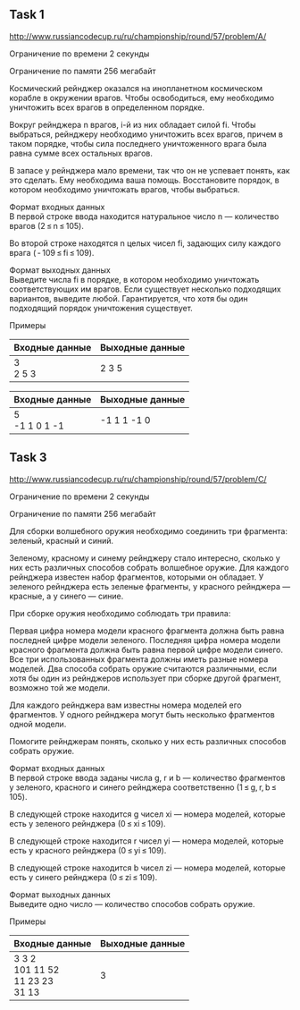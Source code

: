 ## Task 1

http://www.russiancodecup.ru/ru/championship/round/57/problem/A/

Ограничение по времени	2 секунды

Ограничение по памяти	256 мегабайт

Космический рейнджер оказался на инопланетном космическом корабле в окружении врагов. Чтобы освободиться, ему необходимо уничтожить всех врагов в определенном порядке.

Вокруг рейнджера n врагов, i-й из них обладает силой fi. Чтобы выбраться, рейнджеру необходимо уничтожить всех врагов, причем в таком порядке, чтобы сила последнего уничтоженного врага была равна сумме всех остальных врагов.

В запасе у рейнджера мало времени, так что он не успевает понять, как это сделать. Ему необходима ваша помощь. Восстановите порядок, в котором необходимо уничтожать врагов, чтобы выбраться.

Формат входных данных	
В первой строке ввода находится натуральное число n — количество врагов (2 ≤ n ≤ 105).

Во второй строке находятся n целых чисел fi, задающих силу каждого врага ( - 109 ≤ fi ≤ 109).

Формат выходных данных	
Выведите числа fi в порядке, в котором необходимо уничтожать соответствующих им врагов. Если существует несколько подходящих вариантов, выведите любой. Гарантируется, что хотя бы один подходящий порядок уничтожения существует.

Примеры	

Входные данные | Выходные данные
--- | ---
3<br>2 5 3| 2 3 5


Входные данные | Выходные данные
--- | ---
5<br>-1 1 0 1 -1 | -1 1 1 -1 0



## Task 3

http://www.russiancodecup.ru/ru/championship/round/57/problem/C/

Ограничение по времени	2 секунды

Ограничение по памяти	256 мегабайт

Для сборки волшебного оружия необходимо соединить три фрагмента: зеленый, красный и синий.

Зеленому, красному и синему рейнджеру стало интересно, сколько у них есть различных способов собрать волшебное оружие. Для каждого рейнджера известен набор фрагментов, которыми он обладает. У зеленого рейнджера есть зеленые фрагменты, у красного рейнджера — красные, а у синего — синие.

При сборке оружия необходимо соблюдать три правила:

Первая цифра номера модели красного фрагмента должна быть равна последней цифре модели зеленого.
Последняя цифра номера модели красного фрагмента должна быть равна первой цифре модели синего.
Все три использованных фрагмента должны иметь разные номера моделей.
Два способа собрать оружие считаются различными, если хотя бы один из рейнджеров использует при сборке другой фрагмент, возможно той же модели.

Для каждого рейнджера вам известны номера моделей его фрагментов. У одного рейнджера могут быть несколько фрагментов одной модели.

Помогите рейнджерам понять, сколько у них есть различных способов собрать оружие.

 
Формат входных данных	
В первой строке ввода заданы числа g, r и b — количество фрагментов у зеленого, красного и синего рейнджера соответственно (1 ≤ g, r, b ≤ 105).

В следующей строке находится g чисел xi — номера моделей, которые есть у зеленого рейнджера (0 ≤ xi ≤ 109).

В следующей строке находится r чисел yi — номера моделей, которые есть у красного рейнджера (0 ≤ yi ≤ 109).

В следующей строке находится b чисел zi — номера моделей, которые есть у синего рейнджера (0 ≤ zi ≤ 109).

Формат выходных данных	
Выведите одно число — количество способов собрать оружие.

Примеры	

Входные данные | Выходные данные
--- | ---
3 3 2<br>101 11 52<br>11 23 23<br>31 13 | 3
